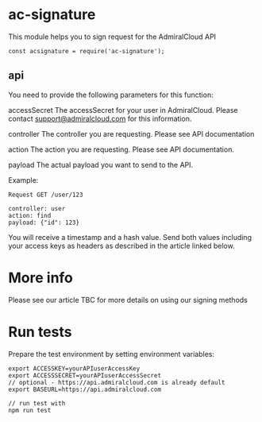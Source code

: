 # ac-signature

This module helps you to sign request for the AdmiralCloud API

```
const acsignature = require('ac-signature');
```

## api
You need to provide the following parameters for this function:

accessSecret
The accessSecret for your user in AdmiralCloud. Please contact support@admiralcloud.com for this information.

controller
The controller you are requesting. Please see API documentation

action
The action you are requesting. Please see API documentation.

payload
The actual payload you want to send to the API.

Example:
```
Request GET /user/123

controller: user
action: find
payload: {"id": 123}
```

You will receive a timestamp and a hash value. Send both values including your access keys as headers as described in the article linked below.

# More info
Please see our article TBC for more details on using our signing methods

# Run tests
Prepare the test environment by setting environment variables:
```
export ACCESSKEY=yourAPIuserAccessKey
export ACCESSSECRET=yourAPIuserAccessSecret
// optional - https://api.admiralcloud.com is already default
export BASEURL=https://api.admiralcloud.com

// run test with
npm run test
```
